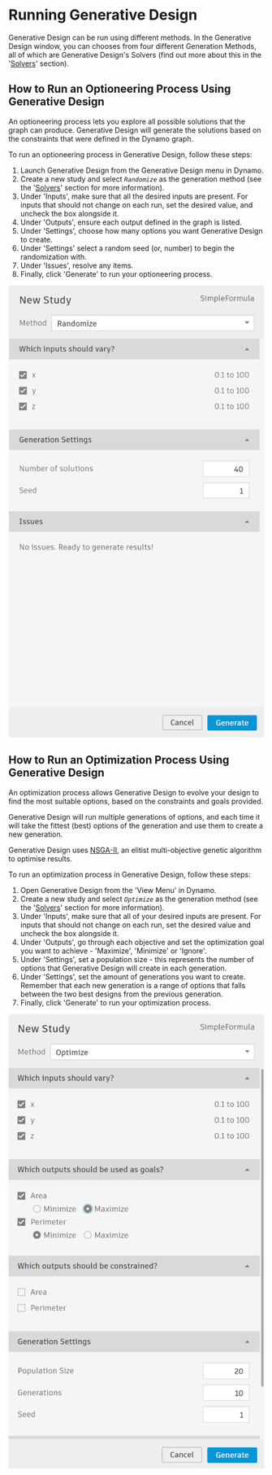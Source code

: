 # Running Generative Design

Generative Design can be run using different methods. In the Generative Design window, you can chooses from four different Generation Methods, all of which are Generative Design's Solvers \(find out more about this in the '[Solvers](../02-deeper-dive/02-01_algorithms/02-01-04_solvers.md)' section\).

## How to Run an Optioneering Process Using Generative Design

An optioneering process lets you explore all possible solutions that the graph can produce. Generative Design will generate the solutions based on the constraints that were defined in the Dynamo graph.

To run an optioneering process in Generative Design, follow these steps:

1. Launch Generative Design from the Generative Design menu in Dynamo.
2. Create a new study and select _`Randomize`_ as the generation method \(see the '[Solvers](../02-deeper-dive/02-01_algorithms/02-01-04_solvers.md)' section for more information\).
3. Under 'Inputs', make sure that all the desired inputs are present. For inputs that should not change on each run, set the desired value, and uncheck the box alongside it.
4. Under 'Outputs', ensure each output defined in the graph is listed.  
5. Under 'Settings', choose how many options you want Generative Design to create.
6. Under 'Settings' select a random seed \(or, number\) to begin the randomization with.
7. Under 'Issues', resolve any items.
8. Finally, click 'Generate' to run your optioneering process.

![](../.gitbook/assets/running1.png)

## How to Run an Optimization Process Using Generative Design

An optimization process allows Generative Design to evolve your design to find the most suitable options, based on the constraints and goals provided. 

Generative Design will run multiple generations of options, and each time it will take the fittest \(best\) options of the generation and use them to create a new generation. 

Generative Design uses [NSGA-II](https://www.iitk.ac.in/kangal/Deb_NSGA-II.pdf), an elitist multi-objective genetic algorithm to optimise results.

To run an optimization process in Generative Design, follow these steps:

1. Open Generative Design from the 'View Menu' in Dynamo.
2. Create a new study and select _`Optimize`_ as the generation method \(see the '[Solvers](../02-deeper-dive/02-01_algorithms/02-01-04_solvers.md)' section for more information\).
3. Under 'Inputs', make sure that all of your desired inputs are present. For inputs that should not change on each run, set the desired value and uncheck the box alongside it.
4. Under 'Outputs', go through each objective and set the optimization goal you want to achieve - 'Maximize', 'Minimize' or 'Ignore'.
5. Under 'Settings', set a population size - this represents the number of options that Generative Design will create in each generation.  
6. Under 'Settings', set the amount of generations you want to create. Remember that each new generation is a range of options that falls between the two best designs from the previous generation.
7. Finally, click 'Generate' to run your optimization process.

![](../.gitbook/assets/running2.png)

